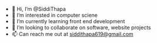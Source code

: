 - 👋 Hi, I’m @SiddiThapa
- 👀 I’m interested in computer sciene
- 🌱 I’m currently learning front end development
- 💞️ I’m looking to collaborate on software, website projects
- 📫 Can reach me out at siddithapa619@gmail.com

<!---
SiddiThapa/SiddiThapa is a ✨ special ✨ repository because its `README.md` (this file) appears on your GitHub profile.
You can click the Preview link to take a look at your changes.
--->
